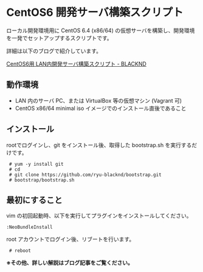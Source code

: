 # CentOS6 開発サーバ構築スクリプト

ローカル開発環境用に CentOS 6.4 (x86/64) の仮想サーバを構築し、開発環境を一発でセットアップするスクリプトです。

詳細は以下のブログで紹介しています。

[CentOS6用 LAN内開発サーバ構築スクリプト - BLACKND](http://blacknd.com/linux-server/centos-development-server-bootstrap-script/)

## 動作環境

- LAN 内のサーバ PC、または VirtualBox 等の仮想マシン (Vagrant 可)
- CentOS x86/64 minimal iso イメージでのインストール直後であること

## インストール

rootでログインし、git をインストール後、取得した bootstrap.sh を実行するだけです。

~~~~
 # yum -y install git
 # cd
 # git clone https://github.com/ryu-blacknd/bootstrap.git
 # bootstrap/bootstrap.sh
~~~~

## 最初にすること

vim の初回起動時、以下を実行してプラグインをインストールしてください。

~~~~
:NeoBundleInstall
~~~~

root アカウントでログイン後、リブートを行います。

~~~~
 # reboot
~~~~

__※その他、詳しい解説はブログ記事をご覧ください。__

